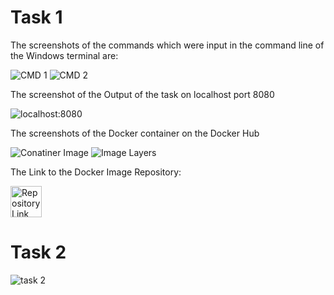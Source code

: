 
# Task 1
The screenshots of the commands which were input in the command line of the Windows terminal are:

<img src="https://github.com/Namya13Jain/CWiCS-Base/assets/100767035/a36d945a-5f30-4582-9324-b7e88728c20b" alt="CMD 1">
<img src="https://github.com/Namya13Jain/CWiCS-Base/assets/100767035/f9ba676c-f63e-400b-a2d2-47b6d7f34eb3" alt="CMD 2">

The screenshot of the Output of the task on localhost port 8080

<img src="https://github.com/Namya13Jain/CWiCS-Base/assets/100767035/445c06d4-3b23-48bc-98e6-61654f06a699" alt="localhost:8080">


The screenshots of the Docker container on the Docker Hub

<img src="https://github.com/Namya13Jain/CWiCS-Base/assets/100767035/a6840c98-f95d-4c84-aa09-60b1e6e5df16" alt="Conatiner Image">
<img src="https://github.com/Namya13Jain/CWiCS-Base/assets/100767035/6ac2ae19-b819-4fe1-a107-91495e5082d9" alt="Image Layers">


The Link to the Docker Image Repository: 

<a href="https://hub.docker.com/repository/docker/developernamya/flask-nginx-docker/general">
  <img src="https://cdn-icons-png.flaticon.com/512/919/919853.png" width=50 height=50 alt="Repository Link">
</a>


# Task 2
<img src="https://github.com/Namya13Jain/CWiCS-Base/assets/100767035/d3918366-7afa-483c-9dc6-7589e21af3af" alt="task 2">

